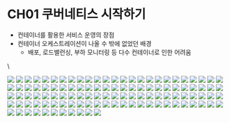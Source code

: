 # CH01 쿠버네티스 시작하기

* 컨테이너를 활용한 서비스 운영의 장점
* 컨테이너 오케스트레이션이 나올 수 밖에 없었던 배경
  * 배포, 로드밸런싱, 부하 모니터링 등 다수 컨테이너로 인한 어려움

\


![](https://fistkim101.github.io/images/section-00\_kubernetes-page-001.jpg) ![](https://fistkim101.github.io/images/section-00\_kubernetes-page-002.jpg) ![](https://fistkim101.github.io/images/section-00\_kubernetes-page-003.jpg) ![](https://fistkim101.github.io/images/section-00\_kubernetes-page-004.jpg) ![](https://fistkim101.github.io/images/section-00\_kubernetes-page-005.jpg) ![](https://fistkim101.github.io/images/section-00\_kubernetes-page-006.jpg) ![](https://fistkim101.github.io/images/section-00\_kubernetes-page-007.jpg) ![](https://fistkim101.github.io/images/section-00\_kubernetes-page-008.jpg) ![](https://fistkim101.github.io/images/section-00\_kubernetes-page-009.jpg) ![](https://fistkim101.github.io/images/section-00\_kubernetes-page-010.jpg) ![](https://fistkim101.github.io/images/section-00\_kubernetes-page-011.jpg) ![](https://fistkim101.github.io/images/section-00\_kubernetes-page-012.jpg) ![](https://fistkim101.github.io/images/section-00\_kubernetes-page-013.jpg) ![](https://fistkim101.github.io/images/section-00\_kubernetes-page-014.jpg) ![](https://fistkim101.github.io/images/section-00\_kubernetes-page-015.jpg) ![](https://fistkim101.github.io/images/section-00\_kubernetes-page-016.jpg) ![](https://fistkim101.github.io/images/section-00\_kubernetes-page-017.jpg) ![](https://fistkim101.github.io/images/section-00\_kubernetes-page-018.jpg) ![](https://fistkim101.github.io/images/section-00\_kubernetes-page-019.jpg) ![](https://fistkim101.github.io/images/section-00\_kubernetes-page-020.jpg) ![](https://fistkim101.github.io/images/section-00\_kubernetes-page-021.jpg) ![](https://fistkim101.github.io/images/section-00\_kubernetes-page-022.jpg) ![](https://fistkim101.github.io/images/section-00\_kubernetes-page-023.jpg) ![](https://fistkim101.github.io/images/section-00\_kubernetes-page-024.jpg) ![](https://fistkim101.github.io/images/section-00\_kubernetes-page-025.jpg) ![](https://fistkim101.github.io/images/section-00\_kubernetes-page-026.jpg) ![](https://fistkim101.github.io/images/section-00\_kubernetes-page-027.jpg) ![](https://fistkim101.github.io/images/section-00\_kubernetes-page-028.jpg) ![](https://fistkim101.github.io/images/section-00\_kubernetes-page-029.jpg) ![](https://fistkim101.github.io/images/section-00\_kubernetes-page-030.jpg) ![](https://fistkim101.github.io/images/section-00\_kubernetes-page-031.jpg) ![](https://fistkim101.github.io/images/section-00\_kubernetes-page-032.jpg) ![](https://fistkim101.github.io/images/section-00\_kubernetes-page-033.jpg) ![](https://fistkim101.github.io/images/section-00\_kubernetes-page-034.jpg) ![](https://fistkim101.github.io/images/section-00\_kubernetes-page-035.jpg) ![](https://fistkim101.github.io/images/section-00\_kubernetes-page-036.jpg) ![](https://fistkim101.github.io/images/section-00\_kubernetes-page-037.jpg) ![](https://fistkim101.github.io/images/section-00\_kubernetes-page-038.jpg) ![](https://fistkim101.github.io/images/section-00\_kubernetes-page-039.jpg) ![](https://fistkim101.github.io/images/section-00\_kubernetes-page-040.jpg) ![](https://fistkim101.github.io/images/section-00\_kubernetes-page-041.jpg) ![](https://fistkim101.github.io/images/section-00\_kubernetes-page-042.jpg) ![](https://fistkim101.github.io/images/section-00\_kubernetes-page-043.jpg) ![](https://fistkim101.github.io/images/section-00\_kubernetes-page-044.jpg) ![](https://fistkim101.github.io/images/section-00\_kubernetes-page-045.jpg) ![](https://fistkim101.github.io/images/section-00\_kubernetes-page-046.jpg) ![](https://fistkim101.github.io/images/section-00\_kubernetes-page-047.jpg) ![](https://fistkim101.github.io/images/section-00\_kubernetes-page-048.jpg) ![](https://fistkim101.github.io/images/section-00\_kubernetes-page-049.jpg) ![](https://fistkim101.github.io/images/section-00\_kubernetes-page-050.jpg) ![](https://fistkim101.github.io/images/section-00\_kubernetes-page-051.jpg) ![](https://fistkim101.github.io/images/section-00\_kubernetes-page-052.jpg) ![](https://fistkim101.github.io/images/section-00\_kubernetes-page-053.jpg) ![](https://fistkim101.github.io/images/section-00\_kubernetes-page-054.jpg) ![](https://fistkim101.github.io/images/section-00\_kubernetes-page-055.jpg) ![](https://fistkim101.github.io/images/section-00\_kubernetes-page-056.jpg) ![](https://fistkim101.github.io/images/section-00\_kubernetes-page-057.jpg) ![](https://fistkim101.github.io/images/section-00\_kubernetes-page-058.jpg) ![](https://fistkim101.github.io/images/section-00\_kubernetes-page-059.jpg) ![](https://fistkim101.github.io/images/section-00\_kubernetes-page-060.jpg) ![](https://fistkim101.github.io/images/section-00\_kubernetes-page-061.jpg) ![](https://fistkim101.github.io/images/section-00\_kubernetes-page-062.jpg) ![](https://fistkim101.github.io/images/section-00\_kubernetes-page-063.jpg) ![](https://fistkim101.github.io/images/section-00\_kubernetes-page-064.jpg) ![](https://fistkim101.github.io/images/section-00\_kubernetes-page-065.jpg) ![](https://fistkim101.github.io/images/section-00\_kubernetes-page-066.jpg) ![](https://fistkim101.github.io/images/section-00\_kubernetes-page-067.jpg) ![](https://fistkim101.github.io/images/section-00\_kubernetes-page-068.jpg) ![](https://fistkim101.github.io/images/section-00\_kubernetes-page-069.jpg) ![](https://fistkim101.github.io/images/section-00\_kubernetes-page-070.jpg) ![](https://fistkim101.github.io/images/section-00\_kubernetes-page-071.jpg) ![](https://fistkim101.github.io/images/section-00\_kubernetes-page-072.jpg) ![](https://fistkim101.github.io/images/section-00\_kubernetes-page-073.jpg) ![](https://fistkim101.github.io/images/section-00\_kubernetes-page-074.jpg) ![](https://fistkim101.github.io/images/section-00\_kubernetes-page-075.jpg) ![](https://fistkim101.github.io/images/section-00\_kubernetes-page-076.jpg) ![](https://fistkim101.github.io/images/section-00\_kubernetes-page-077.jpg) ![](https://fistkim101.github.io/images/section-00\_kubernetes-page-078.jpg) ![](https://fistkim101.github.io/images/section-00\_kubernetes-page-079.jpg) ![](https://fistkim101.github.io/images/section-00\_kubernetes-page-080.jpg) ![](https://fistkim101.github.io/images/section-00\_kubernetes-page-081.jpg) ![](https://fistkim101.github.io/images/section-00\_kubernetes-page-082.jpg) ![](https://fistkim101.github.io/images/section-00\_kubernetes-page-083.jpg) ![](https://fistkim101.github.io/images/section-00\_kubernetes-page-084.jpg) ![](https://fistkim101.github.io/images/section-00\_kubernetes-page-085.jpg) ![](https://fistkim101.github.io/images/section-00\_kubernetes-page-086.jpg) ![](https://fistkim101.github.io/images/section-00\_kubernetes-page-087.jpg) ![](https://fistkim101.github.io/images/section-00\_kubernetes-page-088.jpg) ![](https://fistkim101.github.io/images/section-00\_kubernetes-page-089.jpg) ![](https://fistkim101.github.io/images/section-00\_kubernetes-page-090.jpg) ![](https://fistkim101.github.io/images/section-00\_kubernetes-page-091.jpg) ![](https://fistkim101.github.io/images/section-00\_kubernetes-page-092.jpg) ![](https://fistkim101.github.io/images/section-00\_kubernetes-page-093.jpg) ![](https://fistkim101.github.io/images/section-00\_kubernetes-page-094.jpg) ![](https://fistkim101.github.io/images/section-00\_kubernetes-page-095.jpg) ![](https://fistkim101.github.io/images/section-00\_kubernetes-page-096.jpg) ![](https://fistkim101.github.io/images/section-00\_kubernetes-page-097.jpg) ![](https://fistkim101.github.io/images/section-00\_kubernetes-page-098.jpg) ![](https://fistkim101.github.io/images/section-00\_kubernetes-page-099.jpg) ![](https://fistkim101.github.io/images/section-00\_kubernetes-page-100.jpg) ![](https://fistkim101.github.io/images/section-00\_kubernetes-page-101.jpg) ![](https://fistkim101.github.io/images/section-00\_kubernetes-page-102.jpg) ![](https://fistkim101.github.io/images/section-00\_kubernetes-page-103.jpg) ![](https://fistkim101.github.io/images/section-00\_kubernetes-page-104.jpg) ![](https://fistkim101.github.io/images/section-00\_kubernetes-page-105.jpg) ![](https://fistkim101.github.io/images/section-00\_kubernetes-page-106.jpg) ![](https://fistkim101.github.io/images/section-00\_kubernetes-page-107.jpg) ![](https://fistkim101.github.io/images/section-00\_kubernetes-page-108.jpg) ![](https://fistkim101.github.io/images/section-00\_kubernetes-page-109.jpg) ![](https://fistkim101.github.io/images/section-00\_kubernetes-page-110.jpg) ![](https://fistkim101.github.io/images/section-00\_kubernetes-page-111.jpg)
